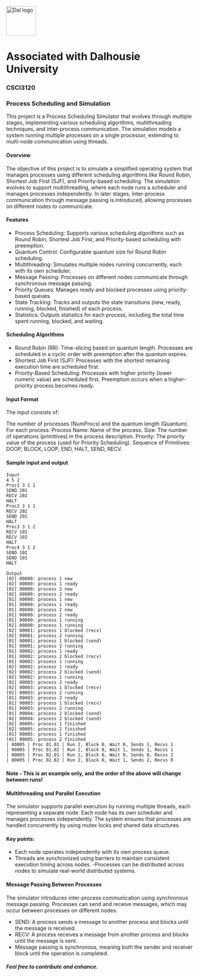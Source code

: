 <img src="https://github.com/user-attachments/assets/2ad86f70-12b4-4500-997d-9f8c1874a9b5" alt="Dal logo" width="80"/>
<h1>Associated with Dalhousie University</h1>

### CSCI3120

### Process Scheduling and Simulation
This project is a Process Scheduling Simulator that evolves through multiple stages, implementing various scheduling algorithms, multithreading techniques, and inter-process communication. The simulation models a system running multiple processes on a single processor, extending to multi-node communication using threads.

#### Overview
The objective of this project is to simulate a simplified operating system that manages processes using different scheduling algorithms like Round Robin, Shortest Job First (SJF), and Priority-based scheduling. The simulation evolves to support multithreading, where each node runs a scheduler and manages processes independently. In later stages, inter-process communication through message passing is introduced, allowing processes on different nodes to communicate.

#### Features
- Process Scheduling: Supports various scheduling algorithms such as Round Robin, Shortest Job First, and Priority-based scheduling with preemption.
- Quantum Control: Configurable quantum size for Round Robin scheduling.
- Multithreading: Simulates multiple nodes running concurrently, each with its own scheduler.
- Message Passing: Processes on different nodes communicate through synchronous message passing.
- Priority Queues: Manages ready and blocked processes using priority-based queues.
- State Tracking: Tracks and outputs the state transitions (new, ready, running, blocked, finished) of each process.
- Statistics: Outputs statistics for each process, including the total time spent running, blocked, and waiting.

#### Scheduling Algorithms
- Round Robin (RR): Time-slicing based on quantum length. Processes are scheduled in a cyclic order with preemption after the quantum expires.
- Shortest Job First (SJF): Processes with the shortest remaining execution time are scheduled first.
- Priority-Based Scheduling: Processes with higher priority (lower numeric value) are scheduled first. Preemption occurs when a higher-priority process becomes ready.

#### Input Format
The input consists of:

The number of processes (NumProcs) and the quantum length (Quantum).
For each process:
Process Name: Name of the process.
Size: The number of operations (primitives) in the process description.
Priority: The priority value of the process (used for Priority Scheduling).
Sequence of Primitives: DOOP, BLOCK, LOOP, END, HALT, SEND, RECV.

#### Sample input and output
```
Input
4 5 2
Proc1 3 1 1
SEND 201
RECV 202
HALT
Proc2 3 1 1
RECV 202
SEND 201
HALT
Proc3 3 1 2
RECV 101
RECV 102
HALT
Proc4 3 1 2
SEND 102
SEND 101
HALT

Output
[02] 00000: process 1 new
[02] 00000: process 1 ready
[02] 00000: process 2 new
[02] 00000: process 2 ready
[01] 00000: process 1 new
[01] 00000: process 1 ready
[01] 00000: process 2 new
[01] 00000: process 2 ready
[01] 00000: process 1 running
[02] 00000: process 1 running
[02] 00001: process 1 blocked (recv)
[02] 00001: process 2 running
[01] 00001: process 1 blocked (send)
[01] 00001: process 2 running
[01] 00002: process 1 ready
[01] 00002: process 2 blocked (recv)
[01] 00002: process 1 running
[02] 00002: process 1 ready
[02] 00002: process 2 blocked (send)
[02] 00002: process 1 running
[02] 00003: process 2 ready
[02] 00003: process 1 blocked (recv)
[02] 00003: process 2 running
[01] 00003: process 2 ready
[01] 00003: process 1 blocked (recv)
[01] 00003: process 2 running
[01] 00004: process 2 blocked (send)
[02] 00004: process 2 blocked (send)
[02] 00005: process 1 finished
[02] 00005: process 2 finished
[01] 00005: process 1 finished
[01] 00005: process 2 finished
| 00005 | Proc 01.01 | Run 2, Block 0, Wait 0, Sends 1, Recvs 1
| 00005 | Proc 01.02 | Run 2, Block 0, Wait 1, Sends 1, Recvs 1
| 00005 | Proc 02.01 | Run 2, Block 0, Wait 0, Sends 0, Recvs 2
| 00005 | Proc 02.02 | Run 2, Block 0, Wait 1, Sends 2, Recvs 0
```
#### Note - This is an example only, and the order of the above will change between runs!

#### Multithreading and Parallel Execution
The simulator supports parallel execution by running multiple threads, each representing a separate node. Each node has its own scheduler and manages processes independently. The system ensures that processes are handled concurrently by using mutex locks and shared data structures.

#### Key points:
- Each node operates independently with its own process queue.
- Threads are synchronized using barriers to maintain consistent execution timing across nodes.
-Processes can be distributed across nodes to simulate real-world distributed systems.

#### Message Passing Between Processes
The simulator introduces inter-process communication using synchronous message passing. Processes can send and receive messages, which may occur between processes on different nodes.
- SEND: A process sends a message to another process and blocks until the message is received.
- RECV: A process receives a message from another process and blocks until the message is sent.
- Message passing is synchronous, meaning both the sender and receiver block until the operation is completed.

##### Feel free to contribute and enhance.
